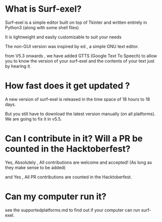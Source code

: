 # What is Surf-exel?

Surf-exel is a simple editor built on top of Tkinter and written entirely in Python3 (along with some shell files)

It is lightweight and easily customizable to suit your needs 

The non-GUI version was inspired by ed , a simple GNU text editor.

from V5.3 onwards , we have added GTTS (Google Text To Speech) to allow you to know the version of your surf-exel  and the contents of your text just by hearing it.

# How fast does it get updated ?

A new version of surf-exel is released in the time space of 18 hours to 18 days.

But you still have to download the latest version manually (on all platforms).
 We are going to fix it in v5.5.

# Can I contribute in it? Will a PR be counted in the Hacktoberfest?
Yes, Absolutely , All contributions are welcome and accepted! (As long as they make sense to be added)

and Yes , All PR contributions are counted in the Hacktoberfest.

# Can my computer run it?
see the supportedplatforms.md to find out if your computer can run surf-exel.
